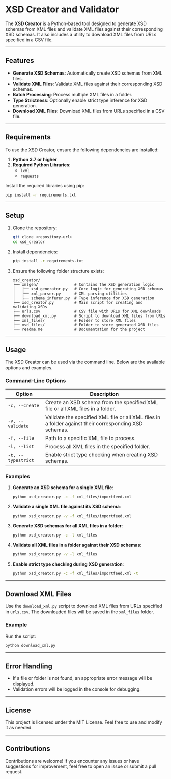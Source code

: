 # XSD Creator and Validator

The **XSD Creator** is a Python-based tool designed to generate XSD schemas from XML files and validate XML files against their corresponding XSD schemas. It also includes a utility to download XML files from URLs specified in a CSV file.

---

## Features
- **Generate XSD Schemas**: Automatically create XSD schemas from XML files.
- **Validate XML Files**: Validate XML files against their corresponding XSD schemas.
- **Batch Processing**: Process multiple XML files in a folder.
- **Type Strictness**: Optionally enable strict type inference for XSD generation.
- **Download XML Files**: Download XML files from URLs specified in a CSV file.

---

## Requirements
To use the XSD Creator, ensure the following dependencies are installed:

1. **Python 3.7 or higher**
2. **Required Python Libraries**:
   - `lxml`
   - `requests`

Install the required libraries using pip:
```bash
pip install -r requirements.txt
```

---

## Setup
1. Clone the repository:
   ```bash
   git clone <repository-url>
   cd xsd_creator
   ```

2. Install dependencies:
   ```bash
   pip install -r requirements.txt
   ```

3. Ensure the following folder structure exists:
   ```
   xsd_creator/
   ├── xmlgen/                # Contains the XSD generation logic
   │   ├── xsd_generator.py   # Core logic for generating XSD schemas
   │   ├── xml_parser.py      # XML parsing utilities
   │   ├── schema_inferer.py  # Type inference for XSD generation
   ├── xsd_creator.py         # Main script for creating and validating XSDs
   ├── urls.csv               # CSV file with URLs for XML downloads
   ├── download_xml.py        # Script to download XML files from URLs
   ├── xml_files/             # Folder to store XML files
   ├── xsd_files/             # Folder to store generated XSD files
   └── readme.me              # Documentation for the project
   ```

---

## Usage
The XSD Creator can be used via the command line. Below are the available options and examples.

### Command-Line Options
| Option         | Description                                                                 |
|----------------|-----------------------------------------------------------------------------|
| `-c, --create` | Create an XSD schema from the specified XML file or all XML files in a folder. |
| `-v, --validate` | Validate the specified XML file or all XML files in a folder against their corresponding XSD schemas. |
| `-f, --file`   | Path to a specific XML file to process.                                     |
| `-l, --list`   | Process all XML files in the specified folder.                              |
| `-t, --typestrict` | Enable strict type checking when creating XSD schemas.                  |

### Examples
1. **Generate an XSD schema for a single XML file**:
   ```bash
   python xsd_creator.py -c -f xml_files/importfeed.xml
   ```

2. **Validate a single XML file against its XSD schema**:
   ```bash
   python xsd_creator.py -v -f xml_files/importfeed.xml
   ```

3. **Generate XSD schemas for all XML files in a folder**:
   ```bash
   python xsd_creator.py -c -l xml_files
   ```

4. **Validate all XML files in a folder against their XSD schemas**:
   ```bash
   python xsd_creator.py -v -l xml_files
   ```

5. **Enable strict type checking during XSD generation**:
   ```bash
   python xsd_creator.py -c -f xml_files/importfeed.xml -t
   ```

---

## Download XML Files
Use the `download_xml.py` script to download XML files from URLs specified in `urls.csv`. The downloaded files will be saved in the `xml_files` folder.

### Example
Run the script:
```bash
python download_xml.py
```

---

## Error Handling
- If a file or folder is not found, an appropriate error message will be displayed.
- Validation errors will be logged in the console for debugging.

---

## License
This project is licensed under the MIT License. Feel free to use and modify it as needed.

---

## Contributions
Contributions are welcome! If you encounter any issues or have suggestions for improvement, feel free to open an issue or submit a pull request.